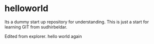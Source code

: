 # helloworld
Its a dummy start up repository for understanding.
This is just a start for learning GIT from sudhirbeldar.


Edited from explorer. hello world again
